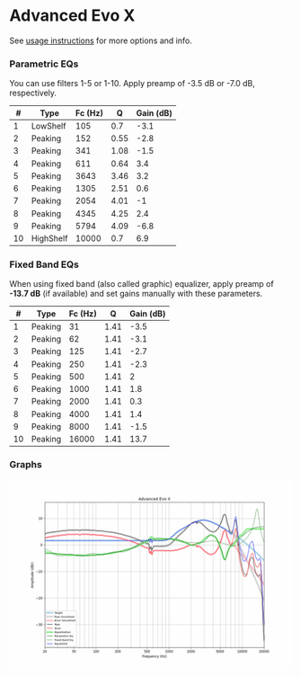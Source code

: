 # Advanced Evo X
See [usage instructions](https://github.com/jaakkopasanen/AutoEq#usage) for more options and info.

### Parametric EQs
You can use filters 1-5 or 1-10. Apply preamp of -3.5 dB or -7.0 dB, respectively.

|   # | Type      |   Fc (Hz) |    Q |   Gain (dB) |
|-----|-----------|-----------|------|-------------|
|   1 | LowShelf  |       105 | 0.7  |        -3.1 |
|   2 | Peaking   |       152 | 0.55 |        -2.8 |
|   3 | Peaking   |       341 | 1.08 |        -1.5 |
|   4 | Peaking   |       611 | 0.64 |         3.4 |
|   5 | Peaking   |      3643 | 3.46 |         3.2 |
|   6 | Peaking   |      1305 | 2.51 |         0.6 |
|   7 | Peaking   |      2054 | 4.01 |        -1   |
|   8 | Peaking   |      4345 | 4.25 |         2.4 |
|   9 | Peaking   |      5794 | 4.09 |        -6.8 |
|  10 | HighShelf |     10000 | 0.7  |         6.9 |

### Fixed Band EQs
When using fixed band (also called graphic) equalizer, apply preamp of **-13.7 dB** (if available) and set gains manually with these parameters.

|   # | Type    |   Fc (Hz) |    Q |   Gain (dB) |
|-----|---------|-----------|------|-------------|
|   1 | Peaking |        31 | 1.41 |        -3.5 |
|   2 | Peaking |        62 | 1.41 |        -3.1 |
|   3 | Peaking |       125 | 1.41 |        -2.7 |
|   4 | Peaking |       250 | 1.41 |        -2.3 |
|   5 | Peaking |       500 | 1.41 |         2   |
|   6 | Peaking |      1000 | 1.41 |         1.8 |
|   7 | Peaking |      2000 | 1.41 |         0.3 |
|   8 | Peaking |      4000 | 1.41 |         1.4 |
|   9 | Peaking |      8000 | 1.41 |        -1.5 |
|  10 | Peaking |     16000 | 1.41 |        13.7 |

### Graphs
![](./Advanced%20Evo%20X.png)
